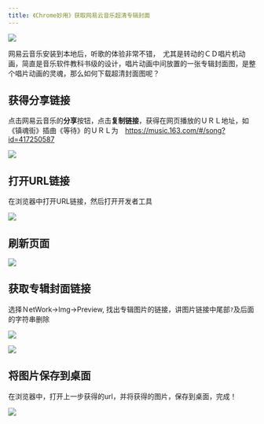 ```yaml
---
title: 《Chrome妙用》获取网易云音乐超清专辑封面
---
```


![](https://www.v2fy.com/asset/net-music-pic/000.png)

网易云音乐安装到本地后，听歌的体验非常不错，　尤其是转动的ＣＤ唱片机动画，简直是音乐软件教科书级的设计，唱片动画中间放置的一张专辑封面图，是整个唱片动画的灵魂，那么如何下载超清封面图呢？

## 获得分享链接

点击网易云音乐的**分享**按钮，点击**复制链接**，获得在网页播放的ＵＲＬ地址，如《镇魂街》插曲《等待》的ＵＲＬ为　https://music.163.com/#/song?id=417250587


![](https://www.v2fy.com/asset/net-music-pic/0002-open-dev.png)

##  打开URL链接

 在浏览器中打开URL链接，然后打开开发者工具

![](https://www.v2fy.com/asset/net-music-pic/001copy_link.png)

## 刷新页面

![](https://www.v2fy.com/asset/net-music-pic/0021reflash.png)

## 获取专辑封面链接

选择ＮetWork->Img->Preview, 找出专辑图片的链接，讲图片链接中尾部`?`及后面的字符串删除


![](https://www.v2fy.com/asset/net-music-pic/003.png)


![](https://www.v2fy.com/asset/net-music-pic/004.png)

## 将图片保存到桌面

在浏览器中，打开上一步获得的url，并将获得的图片，保存到桌面，完成！

![](https://www.v2fy.com/asset/net-music-pic/005.png)
